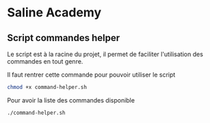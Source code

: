 # Saline Academy 


## Script commandes helper
Le script est à la racine du projet, il permet de faciliter l'utilisation des commandes en tout genre.

Il faut rentrer cette commande pour pouvoir utiliser le script
```bash
chmod +x command-helper.sh
```
Pour avoir la liste des commandes disponible
```bash
./command-helper.sh
```